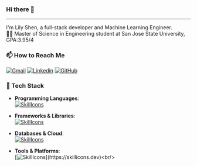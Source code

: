 ### Hi there 👋
---
I'm Lily Shen, a full-stack developer and Machine Learning Engineer.  
🧑‍🎓 Master of Science in Engineering student at San Jose State University, GPA:3.95/4 

### 📫 How to Reach Me
  [![Gmail](https://skillicons.dev/icons?i=gmail)](mailto:le.shen@sjsu.edu)
  [![Linkedin](https://skillicons.dev/icons?i=linkedin)](https://www.linkedin.com/in/le-shen-/)
  [![GitHub](https://skillicons.dev/icons?i=github)](https://github.com/LILYSHEN-sudo)<br/>


### 🔧 Tech Stack
- **Programming Languages**:  
[![SkillIcons](https://skillicons.dev/icons?i=java,js,py,cpp,kotlin,html,css)](https://skillicons.dev)<br/>

- **Frameworks & Libraries**:  
[![SkillIcons](https://skillicons.dev/icons?i=spring,nodejs,django,fastapi,react,jenkins,kubernetes)](https://skillicons.dev)<br/>

- **Databases & Cloud**:  
[![SkillIcons](https://skillicons.dev/icons?i=mysql,sqlite,mongodb,redis,elasticsearch,aws,gcp)](https://skillicons.dev)<br/>

- **Tools & Platforms**:  
[![SkillIcons](https://skillicons.dev/icons?i=docker,rabbitmq,linux,kafka,git,postman,androidstudio,anaconda,maven,npm,)](https://skillicons.dev)<br/>


